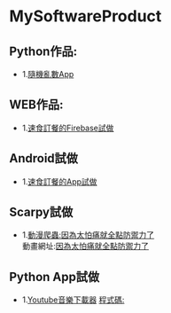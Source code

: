 # MySoftwareProduct
## Python作品:
 * 1.[隨機亂數App](https://github.com/JJDing-Louis/MySoftwareProduct/tree/master/Python)
## WEB作品:
 * 1.[速食訂餐的Firebase試做](https://jjnetnewapp.web.app/)
## Android試做
 * 1.[速食訂餐的App試做](https://github.com/JJDing-Louis/Personal-Work-Space/tree/master/Android%20App%20Project/FastFood)
## Scarpy試做
 * 1.[動漫爬蟲:因為太怕痛就全點防禦力了](https://github.com/JJDing-Louis/Personal-Work-Space/tree/master/Python%20Software%20Project/Web%20Scrapy/Animation%20scrapy)   
 動畫網址:[因為太怕痛就全點防禦力了](http://www.99kubo.tv/vod-read-id-146080.html)
## Python App試做
* 1.[Youtube音樂下載器](https://github.com/JJDing-Louis/Personal-Work-Space/blob/master/Python%20Software%20Project/Web%20Crawler%20Project/dist/Youtube%E9%9F%B3%E6%A8%82%E4%B8%8B%E8%BC%89%E5%99%A8.exe)
  [程式碼:](https://github.com/JJDing-Louis/Personal-Work-Space/tree/master/Python%20Software%20Project/Web%20Crawler%20Project)
